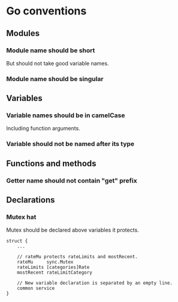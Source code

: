 # Go conventions

## Modules
### Module name should be short
But should not take good variable names.
### Module name should be singular

## Variables
### Variable names should be in camelCase
Including function arguments.
### Variable should not be named after its type

## Functions and methods
### Getter name should not contain "get" prefix

## Declarations
### Mutex hat
Mutex should be declared above variables it protects.
```
struct {
	...

	// rateMu protects rateLimits and mostRecent.
	rateMu     sync.Mutex
	rateLimits [categories]Rate
	mostRecent rateLimitCategory
	
	// New variable declaration is separated by an empty line.
	common service
}
```
